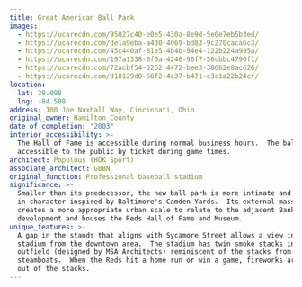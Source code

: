 ```yaml
---
title: Great American Ball Park
images:
  - https://ucarecdn.com/95027c40-e0e5-430a-8e9d-5e0e7eb5b3ed/
  - https://ucarecdn.com/de1a9eba-a430-4069-bd83-9c270caca6c3/
  - https://ucarecdn.com/45c440af-81e5-4b4b-94e4-122b224a995a/
  - https://ucarecdn.com/197a1338-6f0a-4246-96f7-56cbbc4790f1/
  - https://ucarecdn.com/72acbf54-3262-4472-bee3-38662e8ac626/
  - https://ucarecdn.com/d18129d0-66f2-4c37-b471-c3c1a22b24cf/
location:
  lat: 39.098
  lng: -84.508
address: 100 Joe Nuxhall Way, Cincinnati, Ohio
original_owner: Hamilton County
date_of_completion: "2003"
interior_accessibility: >-
  The Hall of Fame is accessible during normal business hours.  The ballpark is
  accessible to the public by ticket during game times.
architect: Populous (HOK Sport)
associate_architect: GBBN
original_function: Professional baseball stadium
significance: >-
  Smaller than its predecessor, the new ball park is more intimate and nostalgic
  in character inspired by Baltimore's Camden Yards.  Its external massing
  creates a more appropriate urban scale to relate to the adjacent Banks
  development and houses the Reds Hall of Fame and Museum.
unique_features: >-
  A gap in the stands that aligns with Sycamore Street allows a view into the
  stadium from the downtown area.  The stadium has twin smoke stacks in the
  outfield (designed by MSA Architects) reminiscent of the stacks from
  steamboats.  When the Reds hit a home run or win a game, fireworks are shot
  out of the stacks.
---
```

